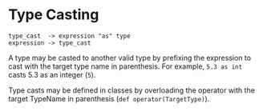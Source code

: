 # Type Casting

	type_cast  -> expression "as" type
	expression -> type_cast

A type may be casted to another valid type by prefixing the expression to cast with the target type name in parenthesis. For example, `5.3 as int` casts 5.3 as an integer (`5`).

Type casts may be defined in classes by overloading the operator with the target TypeName in parenthesis (`def operator(TargetType)`).
